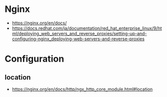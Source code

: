 # Nginx
- https://nginx.org/en/docs/
- https://docs.redhat.com/ja/documentation/red_hat_enterprise_linux/9/html/deploying_web_servers_and_reverse_proxies/setting-up-and-configuring-nginx_deploying-web-servers-and-reverse-proxies
# Configuration
## location
- https://nginx.org/en/docs/http/ngx_http_core_module.html#location
